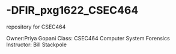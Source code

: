 # -DFIR_pxg1622_CSEC464
repository for CSEC464

Owner:Priya Gopani Class: CSEC464 Computer System Forensics Instructor: Bill Stackpole
